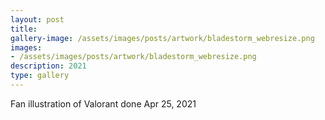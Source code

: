 ```yaml
---
layout: post
title: 
gallery-image: /assets/images/posts/artwork/bladestorm_webresize.png
images: 
- /assets/images/posts/artwork/bladestorm_webresize.png
description: 2021
type: gallery
---
```


Fan illustration of Valorant done Apr 25, 2021
